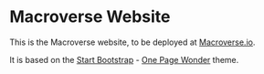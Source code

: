 # Macroverse Website

This is the Macroverse website, to be deployed at [Macroverse.io](https://macroverse.io).

It is based on the [Start Bootstrap](http://startbootstrap.com/) - [One Page Wonder](http://startbootstrap.com/template-overviews/one-page-wonder/) theme.
